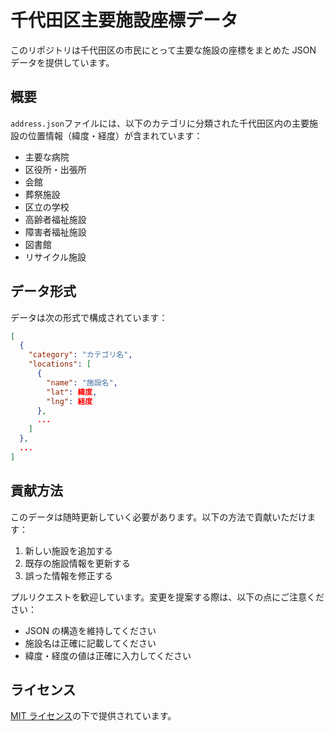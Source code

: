 # 千代田区主要施設座標データ

このリポジトリは千代田区の市民にとって主要な施設の座標をまとめた JSON データを提供しています。

## 概要

`address.json`ファイルには、以下のカテゴリに分類された千代田区内の主要施設の位置情報（緯度・経度）が含まれています：

- 主要な病院
- 区役所・出張所
- 会館
- 葬祭施設
- 区立の学校
- 高齢者福祉施設
- 障害者福祉施設
- 図書館
- リサイクル施設

## データ形式

データは次の形式で構成されています：

```json
[
  {
    "category": "カテゴリ名",
    "locations": [
      {
        "name": "施設名",
        "lat": 緯度,
        "lng": 経度
      },
      ...
    ]
  },
  ...
]
```

## 貢献方法

このデータは随時更新していく必要があります。以下の方法で貢献いただけます：

1. 新しい施設を追加する
2. 既存の施設情報を更新する
3. 誤った情報を修正する

プルリクエストを歓迎しています。変更を提案する際は、以下の点にご注意ください：

- JSON の構造を維持してください
- 施設名は正確に記載してください
- 緯度・経度の値は正確に入力してください

## ライセンス

[MIT ライセンス](LICENSE)の下で提供されています。
